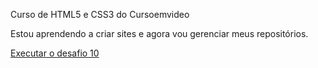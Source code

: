 Curso de HTML5 e CSS3 do Cursoemvideo

Estou aprendendo a criar sites e agora vou gerenciar meus repositórios.

<a href="https://guspnet.github.io/HTML-CSS/Desafios/d010/android.html">Executar o desafio 10</a>